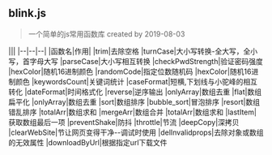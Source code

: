  ## blink.js

> 一个简单的js常用函数库 created by 2019-08-03

|||
|--|--|--|
|函数名|作用|
|trim|去除空格
|turnCase|大小写转换-全大写，全小写，首字母大写
|parseCase|大小写相互转换
|checkPwdStrength|验证密码强度
|hexColor|随机16进制颜色
|randomCode|指定位数随机码
|hexColor|随机16进制颜色
|keywordsCount|关键词统计
|caseFormat|短横,下划线与小驼峰的相互转化 
|dateFormat|时间格式化
|reverse|逆序输出
|onlyArray|数组去重
|flat|数组扁平化
|onlyArray|数组去重
|sort|数组排序
|bubble_sort|冒泡排序
|resort|数组错乱排序
|totalArr|数组求和
|mergeArr|数组合并
|totalArr|数组求和
|lastItem|获取数组最后一项
|preventShake|防抖
|throttle|节流 
|deepCopy|深拷贝 
|clearWebSite|节让网页变得干净--调试时使用 
|delInvalidprops|去除对象或数组的无效属性 
|downloadByUrl|根据指定url下载文件    

